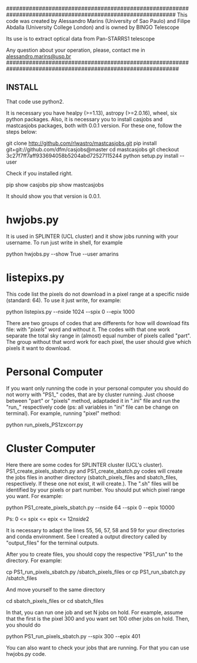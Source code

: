 ############################################################################################################
 This code was created by Alessandro Marins (University of Sao Paulo) and Filipe Abdalla (University College London) 
 and is owned by BINGO Telescope

 Its use is to extract optical data from Pan-STARRS1 telescope

 Any question about your operation, please, contact me in alessandro.marins@usp.br
#############################################################################################################

## INSTALL
That code use python2.

It is necessary you have healpy (>=1.13), astropy (>=2.0.16), wheel, six python packages. Also, it is necessary you to install casjobs and mastcasjobs packages, both with 0.0.1 version. For these one, follow the steps below:

  git clone http://github.com/rlwastro/mastcasjobs.git
  pip install git+git://github.com/dfm/casjobs@master
  cd mastcasjobs
  git checkout 3c27f7ff7aff933694058b5204abd72527115244
  python setup.py install --user

Check if you installed right. 

  pip show casjobs
  pip show mastcasjobs

It should show you that version is 0.0.1.


# hwjobs.py
It is used in SPLINTER (UCL cluster) and it show jobs running with your username. To run just write in shell, for example

  python hwjobs.py --show True --user amarins


# listepixs.py
This code list the pixels do not download in a pixel range at a specific nside (standard: 64). To use it just write, for example:

  python listepixs.py --nside 1024 --spix 0 --epix 1000



There are two groups of codes that are differents for how will download fits file: with "_pixels_" word and without it. The codes with that one work separate the total sky range in (almost) equal number of pixels called "part". The group without that word work for each pixel, the user should give which pixels it want to download.


# Personal Computer
If you want only running the code in your personal computer you should do not worry with "PS1_" codes, that are by cluster running. Just choose between "part" or "pixels" method, adaptaded it in ".ini" file and run the "run_" respectively code (ps: all variables in "ini" file can be change on terminal). For example, running "pixel" method:

  python run_pixels_PS1zxcorr.py 


# Cluster Computer
Here there are some codes for SPLINTER cluster (UCL's cluster). PS1_create_pixels_sbatch.py and PS1_create_sbatch.py codes will create the jobs files in another directory (sbatch_pixels_files and sbatch_files, respectively. If these one not exist, it will create.). The ".sh" files will be identified by your pixels or part number. You should put which pixel range you want. For example:

  python PS1_create_pixels_sbatch.py --nside 64 --spix 0 --epix 10000

Ps: 0 <= spix <= epix <= 12*nside*2

It is necessary to adapt the lines 55, 56, 57, 58 and 59 for your directories and conda environment. See I created a output directory called by "output_files" for the terminal outputs.



After you to create files, you should copy the respective "PS1_run" to the directory. For example:

  cp PS1_run_pixels_sbatch.py /sbatch_pixels_files
or
  cp PS1_run_sbatch.py /sbatch_files

And move yourself to the same directory

  cd sbatch_pixels_files
or
  cd sbatch_files

In that, you can run one job and set N jobs on hold. For example, assume that the first is the pixel 300 and you want set 100 other jobs on hold. Then, you should do

  python PS1_run_pixels_sbatch.py --spix 300 --epix 401


You can also want to check your jobs that are running. For that you can use hwjobs.py code.


